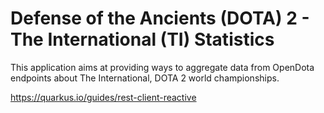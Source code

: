 # Defense of the Ancients (DOTA) 2 - The International (TI) Statistics

This application aims at providing ways to aggregate data from OpenDota endpoints about The International, DOTA 2 world championships.

https://quarkus.io/guides/rest-client-reactive